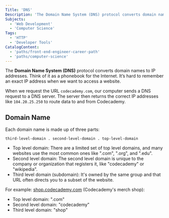 ```yaml
---
Title: 'DNS'
Description: 'The Domain Name System (DNS) protocol converts domain names to IP addresses. Think of it as a phonebook for the Internet.'
Subjects:
  - 'Web Development'
  - 'Computer Science'
Tags:
  - 'HTTP'
  - 'Developer Tools'
CatalogContent:
  - 'paths/front-end-engineer-career-path'
  - 'paths/computer-science'
---
```


The **Domain Name System (DNS)** protocol converts domain names to IP addresses. Think of it as a phonebook for the Internet. It’s hard to remember an exact IP address when we want to access a website.

When we request the URL `codecademy.com`, our computer sends a DNS request to a DNS server. The server then returns the correct IP addresses like `104.20.25.250` to route data to and from Codecademy.

## Domain Name

Each domain name is made up of three parts:

`third-level-domain . second-level-domain . top-level-domain`

- Top level domain: There are a limited set of top level domains, and many websites use the most common ones like ".com", ".org", and ".edu".
- Second level domain: The second level domain is unique to the company or organization that registers it, like "codecademy" or "wikipedia".
- Third level domain (subdomain): It's owned by the same group and that URL often directs you to a subset of the website.

For example: [shop.codecademy.com](www.shop.codecademy.com) (Codecademy's merch shop):

- Top level domain: ".com"
- Second level domain: "codecademy"
- Third level domain: "shop"
